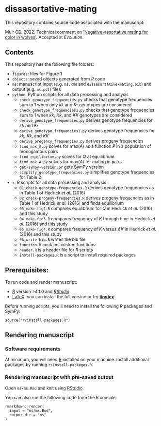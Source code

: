 # dissasortative-mating

This repository contains source code associated with the manuscript:

Muir CD. 2022. Technical comment on ['Negative-assortative mating for color in wolves'](https://doi.org/10.32942/osf.io/mye2j). Accepted at *Evolution*.

## Contents

This repository has the following file folders:

- `figures`: files for Figure 1
- `objects`: saved objects generated from *R* code
- `ms`: manuscript input (e.g. `ms.Rmd` and `dissasortative-mating.bib`) and output (e.g. `ms.pdf`) files
- `python`: Python scripts for all data processing and analysis
  + `check_genotype_frequencies.py` checks that genotype frequencies sum to 1 when only *kk* and *K-* genotypes are considered
  + `check_genotype_frequencies1.py` checks that genotype frequencies sum to 1 when *kk*, *Kk*, and *KK* genotypes are considered
  + `derive_genotype_frequencies.py` derives genotype frequencies for *kk* and *K-*
  + `derive_genotype_frequencies1.py` derives genotype frequencies for *kk*, *Kk*, and *KK* 
  + `derive_progency_frequencies.py` derives progeny frequencies
  + `find_max_A.py` solves for max(*A*) as a function *P* in a population of monogamous pairs
  + `find_equilibrium.py` solves for *Q* at equilibrium
  + `find_max_A.py` solves for max(*A*) for mating in pairs
  + `get-sympy-version.pr` gets SymPy version
  + `simplify_genotype_frequencies.py` simplifies genotype frequencies for Table 2
- `r`: *R* scripts for all data processing and analysis
  + `01_check-genotype-frequencies.R` derives genotype frequencies as in Table 1 of Hedrick *et al.* (2016)
  + `02_check-progeny-frequencies.R` derives progeny frequencies as in Table 1 of Hedrick *et al.* (2016) and finds equilibrium
  + `03_make-fig2.R` compares equilibrium for *Q* in Hedrick *et al.* (2016) and this study
  + `04_make-fig3.R` compares frequency of *K* through time in Hedrick *et al.* (2016) and this study
  + `05_make-fig4.R` compares frequency of *K* versus $\Delta K$ in Hedrick *et al.* (2016) and this study
  + `06_write-bib.R` writes the bib file
  + `function.R` contains custom functions
  + `header.R` is a header file for *R* scripts
  + `install-packages.R` is a script to install required packages

## Prerequisites:

To run code and render manuscript:

- [*R*](https://cran.r-project.org/) version >4.1.0 and [*RStudio*](https://www.rstudio.com/)
- [LaTeX](https://www.latex-project.org/): you can install the full version or try [**tinytex**](https://yihui.org/tinytex/)

Before running scripts, you'll need to install the following *R* packages and SymPy:

```
source("r/install-packages.R")
```

## Rendering manuscript

### Software requirements

At minimum, you will need [R](https://cran.r-project.org/) installed on your machine. Install additional packages by running `r/install-packages.R`.

### Rendering manuscript with pre-saved outout

Open `ms/ms.Rmd` and knit using [RStudio](https://www.rstudio.com/).

You can also run the following code from the R console:

```{r}
rmarkdown::render(
  input = "ms/ms.Rmd",
  output_dir = "ms"
)
```

